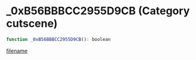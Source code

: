 # _0xB56BBBCC2955D9CB (Category cutscene)

```js
function _0xB56BBBCC2955D9CB(): boolean
```

[filename](_0xB56BBBCC2955D9CB_m.md ':include')
